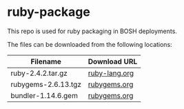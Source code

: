 ruby-package
============
This repo is used for ruby packaging in BOSH deployments.

The files can be downloaded from the following locations:

| Filename | Download URL |
| -------- | ------------ |
| ruby-2.4.2.tar.gz | [ruby-lang.org](https://cache.ruby-lang.org/pub/ruby/2.4/ruby-2.4.2.tar.gz) |
| rubygems-2.6.13.tgz | [rubygems.org](http://production.cf.rubygems.org/rubygems/rubygems-2.6.13.tgz) |
| bundler-1.14.6.gem | [rubygems.org](https://rubygems.org/downloads/bundler-1.14.6.gem) |
